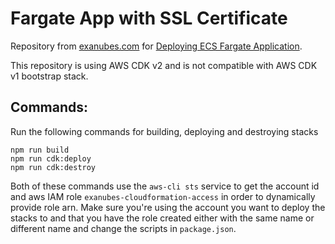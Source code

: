 # Fargate App with SSL Certificate


Repository from [exanubes.com](https://exanubes.com) for [Deploying ECS Fargate Application](https://exanubes.com/blog/adding-ssl-certificate-to-fargate-app).


This repository is using AWS CDK v2 and is not compatible with AWS CDK v1 bootstrap stack.

## Commands:

Run the following commands for building, deploying and destroying stacks

```
npm run build
npm run cdk:deploy
npm run cdk:destroy
```


Both of these commands use the `aws-cli sts` service to get the account id and aws IAM role `exanubes-cloudformation-access` in order to dynamically provide role arn. Make sure you're using the account you want to deploy the stacks to and that you have the role created either with the same name or different name and change the scripts in `package.json`.
